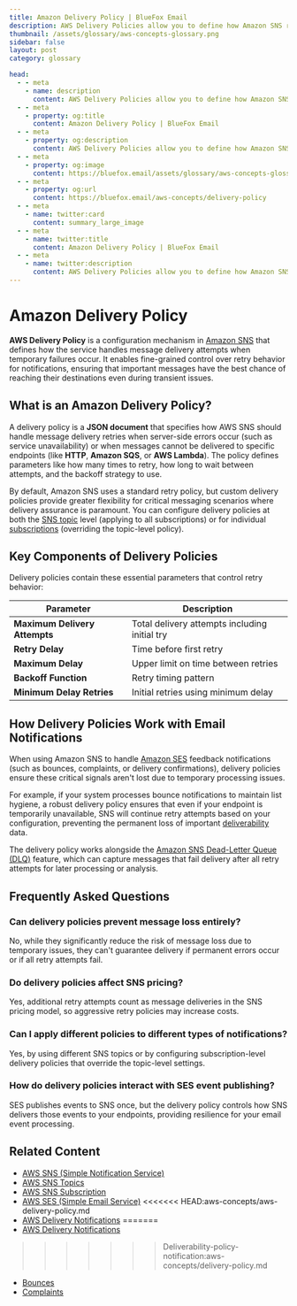```yaml
---
title: Amazon Delivery Policy | BlueFox Email
description: AWS Delivery Policies allow you to define how Amazon SNS retries message delivery when server-side errors occur or when messages cannot be delivered to specific endpoints.
thumbnail: /assets/glossary/aws-concepts-glossary.png
sidebar: false
layout: post
category: glossary

head:
  - - meta
    - name: description
      content: AWS Delivery Policies allow you to define how Amazon SNS retries message delivery when server-side errors occur or when messages cannot be delivered to specific endpoints.
  - - meta
    - property: og:title
      content: Amazon Delivery Policy | BlueFox Email
  - - meta
    - property: og:description
      content: AWS Delivery Policies allow you to define how Amazon SNS retries message delivery when server-side errors occur or when messages cannot be delivered to specific endpoints.
  - - meta
    - property: og:image
      content: https://bluefox.email/assets/glossary/aws-concepts-glossary.png
  - - meta
    - property: og:url
      content: https://bluefox.email/aws-concepts/delivery-policy
  - - meta
    - name: twitter:card
      content: summary_large_image
  - - meta
    - name: twitter:title
      content: Amazon Delivery Policy | BlueFox Email
  - - meta
    - name: twitter:description
      content: AWS Delivery Policies allow you to define how Amazon SNS retries message delivery when server-side errors occur or when messages cannot be delivered to specific endpoints.
---
```

<GlossaryNavigation/>

# Amazon Delivery Policy

**AWS Delivery Policy** is a configuration mechanism in [Amazon SNS](/aws-concepts/sns) that defines how the service handles message delivery attempts when temporary failures occur. It enables fine-grained control over retry behavior for notifications, ensuring that important messages have the best chance of reaching their destinations even during transient issues.

## What is an Amazon Delivery Policy?

A delivery policy is a **JSON document** that specifies how AWS SNS should handle message delivery retries when server-side errors occur (such as service unavailability) or when messages cannot be delivered to specific endpoints (like **HTTP**, **Amazon SQS**, or **AWS Lambda**). The policy defines parameters like how many times to retry, how long to wait between attempts, and the backoff strategy to use.

By default, Amazon SNS uses a standard retry policy, but custom delivery policies provide greater flexibility for critical messaging scenarios where delivery assurance is paramount. You can configure delivery policies at both the [SNS topic](/aws-concepts/sns-topics) level (applying to all subscriptions) or for individual [subscriptions](/aws-concepts/sns-subscription) (overriding the topic-level policy).

## Key Components of Delivery Policies

Delivery policies contain these essential parameters that control retry behavior:

| Parameter | Description |
|-----------|-------------|
 **Maximum Delivery Attempts** | Total delivery attempts including initial try |
| **Retry Delay** | Time before first retry |
| **Maximum Delay** | Upper limit on time between retries |
| **Backoff Function** | Retry timing pattern |
| **Minimum Delay Retries** | Initial retries using minimum delay |

## How Delivery Policies Work with Email Notifications

When using Amazon SNS to handle [Amazon SES](/aws-concepts/ses) feedback notifications (such as bounces, complaints, or delivery confirmations), delivery policies ensure these critical signals aren't lost due to temporary processing issues.

For example, if your system processes bounce notifications to maintain list hygiene, a robust delivery policy ensures that even if your endpoint is temporarily unavailable, SNS will continue retry attempts based on your configuration, preventing the permanent loss of important [deliverability](/email-sending-concepts/deliverability.md) data.

The delivery policy works alongside the [Amazon SNS Dead-Letter Queue (DLQ)](https://docs.aws.amazon.com/sns/latest/dg/sns-dead-letter-queues.html) feature, which can capture messages that fail delivery after all retry attempts for later processing or analysis.

## Frequently Asked Questions

### Can delivery policies prevent message loss entirely?

No, while they significantly reduce the risk of message loss due to temporary issues, they can't guarantee delivery if permanent errors occur or if all retry attempts fail.

### Do delivery policies affect SNS pricing?

Yes, additional retry attempts count as message deliveries in the SNS pricing model, so aggressive retry policies may increase costs.

### Can I apply different policies to different types of notifications?

Yes, by using different SNS topics or by configuring subscription-level delivery policies that override the topic-level settings.

### How do delivery policies interact with SES event publishing?

SES publishes events to SNS once, but the delivery policy controls how SNS delivers those events to your endpoints, providing resilience for your email event processing.

## Related Content

- [AWS SNS (Simple Notification Service)](/aws-concepts/sns)
- [AWS SNS Topics](/aws-concepts/sns-topics)
- [AWS SNS Subscription](/aws-concepts/sns-subscription)
- [AWS SES (Simple Email Service)](/aws-concepts/ses)
<<<<<<< HEAD:aws-concepts/aws-delivery-policy.md
- [AWS Delivery Notifications](/aws-concepts/aws-delivery-notifications)
=======
- [AWS Delivery Notifications](/aws-concepts/delivery-notifications)
>>>>>>> Deliverability-policy-notification:aws-concepts/delivery-policy.md
- [Bounces](/email-sending-concepts/bounces)
- [Complaints](/email-sending-concepts/complaints)

<GlossaryCTA />
